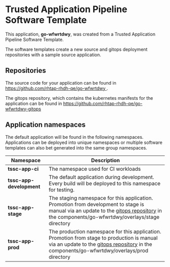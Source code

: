 # Trusted Application Pipeline Software Template

This application, **go-wfwrtdwy**, was created from a Trusted Application Pipeline Software Template.

The software templates create a new source and gitops deployment repositories with a sample source application. 

## Repositories

The source code for your application can be found in [https://github.com/rhtap-rhdh-qe/go-wfwrtdwy ](https://github.com/rhtap-rhdh-qe/go-wfwrtdwy ).
 
The gitops repository, which contains the kubernetes manifests for the application can be found in 
[https://github.com/rhtap-rhdh-qe/go-wfwrtdwy-gitops ](https://github.com/rhtap-rhdh-qe/go-wfwrtdwy-gitops ) 

## Application namespaces 

The default application will be found in the following namespaces. Applications can be deployed into unique namespaces or multiple software templates can also bet generated into the same group namespaces.  

|  Namespace   |  Description   |  
| -------- | -------- |
| **tssc-app-ci** | The namespace used for CI workloads |
| **tssc-app-development** | The default application during development. Every build will be deployed to this namespace for testing. |
| **tssc-app-stage** | The staging namespace for this application. Promotion from development to stage is manual via an update to the [gitops repository](https://github.com/rhtap-rhdh-qe/go-wfwrtdwy-gitops ) in the components/go-wfwrtdwy/overlays/stage directory |
| **tssc-app-prod** | The production namespace for this application. Promotion from stage to production is manual via an update to the [gitops repository](https://github.com/rhtap-rhdh-qe/go-wfwrtdwy-gitops ) in the components/go-wfwrtdwy/overlays/prod directory |